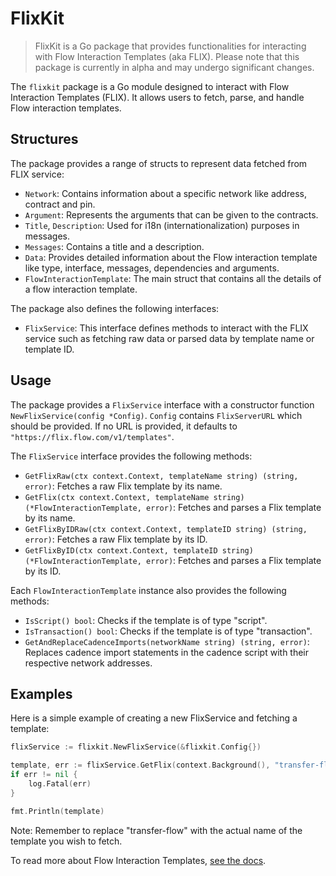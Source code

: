 # FlixKit

> FlixKit is a Go package that provides functionalities for interacting with Flow Interaction Templates (aka FLIX). Please note that this package is currently in alpha and may undergo significant changes.

The `flixkit` package is a Go module designed to interact with Flow Interaction Templates (FLIX). It allows users to fetch, parse, and handle Flow interaction templates.

## Structures

The package provides a range of structs to represent data fetched from FLIX service:

- `Network`: Contains information about a specific network like address, contract and pin.
- `Argument`: Represents the arguments that can be given to the contracts.
- `Title`, `Description`: Used for i18n (internationalization) purposes in messages.
- `Messages`: Contains a title and a description.
- `Data`: Provides detailed information about the Flow interaction template like type, interface, messages, dependencies and arguments.
- `FlowInteractionTemplate`: The main struct that contains all the details of a flow interaction template.

The package also defines the following interfaces:

- `FlixService`: This interface defines methods to interact with the FLIX service such as fetching raw data or parsed data by template name or template ID.

## Usage

The package provides a `FlixService` interface with a constructor function `NewFlixService(config *Config)`. `Config` contains `FlixServerURL` which should be provided. If no URL is provided, it defaults to `"https://flix.flow.com/v1/templates"`.

The `FlixService` interface provides the following methods:

- `GetFlixRaw(ctx context.Context, templateName string) (string, error)`: Fetches a raw Flix template by its name.
- `GetFlix(ctx context.Context, templateName string) (*FlowInteractionTemplate, error)`: Fetches and parses a Flix template by its name.
- `GetFlixByIDRaw(ctx context.Context, templateID string) (string, error)`: Fetches a raw Flix template by its ID.
- `GetFlixByID(ctx context.Context, templateID string) (*FlowInteractionTemplate, error)`: Fetches and parses a Flix template by its ID.

Each `FlowInteractionTemplate` instance also provides the following methods:

- `IsScript() bool`: Checks if the template is of type "script".
- `IsTransaction() bool`: Checks if the template is of type "transaction".
- `GetAndReplaceCadenceImports(networkName string) (string, error)`: Replaces cadence import statements in the cadence script with their respective network addresses.

## Examples

Here is a simple example of creating a new FlixService and fetching a template:

```go
flixService := flixkit.NewFlixService(&flixkit.Config{})

template, err := flixService.GetFlix(context.Background(), "transfer-flow")
if err != nil {
    log.Fatal(err)
}

fmt.Println(template)
```

Note: Remember to replace "transfer-flow" with the actual name of the template you wish to fetch.

To read more about Flow Interaction Templates, [see the docs](https://developers.flow.com/tooling/fcl-js/interaction-templates).